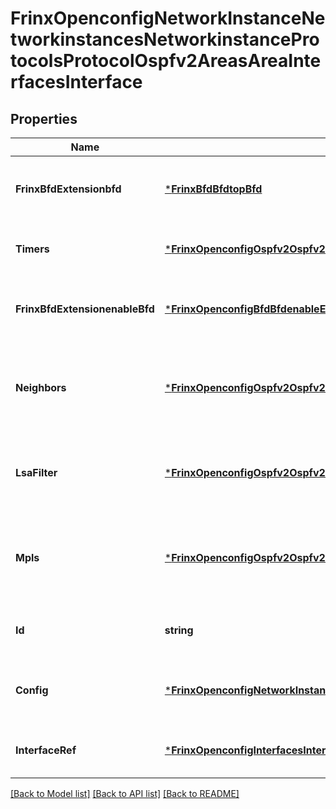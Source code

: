 # FrinxOpenconfigNetworkInstanceNetworkinstancesNetworkinstanceProtocolsProtocolOspfv2AreasAreaInterfacesInterface

## Properties
Name | Type | Description | Notes
------------ | ------------- | ------------- | -------------
**FrinxBfdExtensionbfd** | [***FrinxBfdBfdtopBfd**](frinx.bfd.bfdtop.Bfd.md) | Optional[Enclosing container for BFD interface-specific data.] REF:Optional.empty | [optional] [default to null]
**Timers** | [***FrinxOpenconfigOspfv2Ospfv2areainterfacesstructureInterfacesInterfaceTimers**](frinx.openconfig.ospfv2.ospfv2areainterfacesstructure.interfaces.interface.Timers.md) | Optional[Timers relating to OSPFv2 on the interface] REF:Optional.empty | [optional] [default to null]
**FrinxBfdExtensionenableBfd** | [***FrinxOpenconfigBfdBfdenableEnableBfd**](frinx.openconfig.bfd.bfdenable.EnableBfd.md) | Optional[Enable BFD for liveliness detection to the next-hop or neighbour.] REF:Optional.empty | [optional] [default to null]
**Neighbors** | [***FrinxOpenconfigOspfv2Ospfv2areainterfacesstructureInterfacesInterfaceNeighbors**](frinx.openconfig.ospfv2.ospfv2areainterfacesstructure.interfaces.interface.Neighbors.md) | Optional[Enclosing container for the list of neighbors that an adjacency has been established with on the interface] REF:Optional.empty | [optional] [default to null]
**LsaFilter** | [***FrinxOpenconfigOspfv2Ospfv2areainterfacesstructureInterfacesInterfaceLsaFilter**](frinx.openconfig.ospfv2.ospfv2areainterfacesstructure.interfaces.interface.LsaFilter.md) | Optional[OSPFv2 parameters relating to filtering of LSAs to neighbors the specified interface.] REF:Optional.empty | [optional] [default to null]
**Mpls** | [***FrinxOpenconfigOspfv2Ospfv2areainterfacesstructureInterfacesInterfaceMpls**](frinx.openconfig.ospfv2.ospfv2areainterfacesstructure.interfaces.interface.Mpls.md) | Optional[Configuration and operational state parameters for OSPFv2 extensions related to MPLS on the interface.] REF:Optional.empty | [optional] [default to null]
**Id** | **string** | Optional[A pointer to the identifier for the interface.] REF:Optional.empty | [optional] [default to null]
**Config** | [***FrinxOpenconfigNetworkInstanceNetworkinstancesNetworkinstanceProtocolsProtocolOspfv2AreasAreaInterfacesInterfaceConfig**](frinx.openconfig.network.instance.networkinstances.networkinstance.protocols.protocol.ospfv2.areas.area.interfaces.interface.Config.md) | Optional[Configuration parameters for the interface on which OSPFv2 is enabled] REF:Optional.empty | [optional] [default to null]
**InterfaceRef** | [***FrinxOpenconfigInterfacesInterfacerefInterfaceRef**](frinx.openconfig.interfaces.interfaceref.InterfaceRef.md) | Optional[Reference to an interface or subinterface] REF:Optional.empty | [optional] [default to null]

[[Back to Model list]](../README.md#documentation-for-models) [[Back to API list]](../README.md#documentation-for-api-endpoints) [[Back to README]](../README.md)


